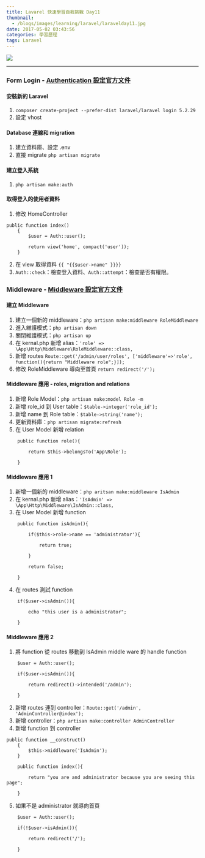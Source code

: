 ```yaml
---
title: Lavarel 快速學習自我挑戰 Day11
thumbnail:
  - /blogs/images/learning/laravel/laravelday11.jpg
date: 2017-05-02 03:43:56
categories: 學習歷程
tags: Laravel
---
```

<img src="/blogs/images/learning/laravel/laravelday11.jpg">

***
### Form Login - [Authentication 設定官方文件](https://laravel.com/docs/5.2/authentication)
#### 安裝新的 Laravel
1. `composer create-project --prefer-dist laravel/laravel login 5.2.29`
2. 設定 vhost
#### Database 連線和 migration
1. 建立資料庫、設定 .env
2. 直接 migrate `php artisan migrate`
#### 建立登入系統
1. `php artisan make:auth`
#### 取得登入的使用者資料
1. 修改 HomeController
```
public function index()
    {
        $user = Auth::user();

        return view('home', compact('user'));
    }
```
2. 在 view 取得資料 `{{ "{{$user->name" }}}}`
3. `Auth::check`：檢查登入資料、`Auth::attempt`：檢查是否有權限。
### Middleware - [Middleware 設定官方文件](https://laravel.com/docs/5.2/middleware)
#### 建立 Middleware
1. 建立一個新的 middleware：`php artisan make:middleware RoleMiddleware`
2. 進入維護模式：`php artisan down`
3. 關閉維護模式：`php artisan up`
4. 在 kernal.php 新增 alias：`'role' => \App\Http\Middleware\RoleMiddleware::class,`
5. 新增 routes `Route::get('/admin/user/roles', ['middleware'=>'role', function(){return "Middleware role";}]);`
6. 修改 RoleMiddleware 導向至首頁 `return redirect('/');`
#### Middleware 應用 - roles, migration and relations
1. 新增 Role Model：`php artisan make:model Role -m`
2. 新增 role_id 到 User table：`$table->integer('role_id');`
3. 新增 name 到 Role table：`$table->string('name');`
4. 更新資料庫：`php artisan migrate:refresh`
5. 在 User Model 新增 relation
```
    public function role(){
    
        return $this->belongsTo('App\Role');
        
    }
```
#### Middleware 應用 1
1. 新增一個新的 middleware：`php aritsan make:middleware IsAdmin`
2. 在 kernal.php 新增 alias：`'IsAdmin' => \App\Http\Middleware\IsAdmin::class,`
3. 在 User Model 新增 function
```
    public function isAdmin(){

        if($this->role->name == 'administrator'){

            return true;

        }

        return false;

    }
```
4. 在 routes 測試 function
```
    if($user->isAdmin()){

        echo "this user is a administrator";

    }
```
#### Middleware 應用 2
1. 將 function 從 routes 移動到 IsAdmin middle ware 的 handle function
```
    $user = Auth::user();

    if($user->isAdmin()){

        return redirect()->intended('/admin');

    }
```
2. 新增 routes 連到 controller：`Route::get('/admin', 'AdminController@index');`
3. 新增 controller：`php artisan make:controller AdminController`
4. 新增 function 到 controller
```
public function __construct()
    {
        $this->middleware('IsAdmin');
    }
    
    public function index(){
        
        return "you are and administrator because you are seeing this page";
        
    }
```
5. 如果不是 administrator 就導向首頁
```
    $user = Auth::user();

    if(!$user->isAdmin()){

        return redirect('/');

    }
```
